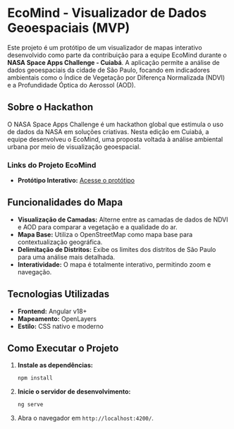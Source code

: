 # EcoMind - Visualizador de Dados Geoespaciais (MVP)

Este projeto é um protótipo de um visualizador de mapas interativo desenvolvido como parte da contribuição para a equipe EcoMind durante o **NASA Space Apps Challenge - Cuiabá**. A aplicação permite a análise de dados geoespaciais da cidade de São Paulo, focando em indicadores ambientais como o Índice de Vegetação por Diferença Normalizada (NDVI) e a Profundidade Óptica do Aerossol (AOD).

## Sobre o Hackathon

O NASA Space Apps Challenge é um hackathon global que estimula o uso de dados da NASA em soluções criativas.
Nesta edição em Cuiabá, a equipe desenvolveu o EcoMind, uma proposta voltada à análise ambiental urbana por meio de visualização geoespacial.

### Links do Projeto EcoMind

- **Protótipo Interativo:** [Acesse o protótipo](https://ecomind-two.vercel.app/)

## Funcionalidades do Mapa

- **Visualização de Camadas:** Alterne entre as camadas de dados de NDVI e AOD para comparar a vegetação e a qualidade do ar.
- **Mapa Base:** Utiliza o OpenStreetMap como mapa base para contextualização geográfica.
- **Delimitação de Distritos:** Exibe os limites dos distritos de São Paulo para uma análise mais detalhada.
- **Interatividade:** O mapa é totalmente interativo, permitindo zoom e navegação.

## Tecnologias Utilizadas

- **Frontend:** Angular v18+
- **Mapeamento:** OpenLayers
- **Estilo:** CSS nativo e moderno

## Como Executar o Projeto

1.  **Instale as dependências:**
    ```bash
    npm install
    ```
2.  **Inicie o servidor de desenvolvimento:**
    ```bash
    ng serve
    ```
3.  Abra o navegador em `http://localhost:4200/`.
